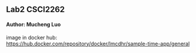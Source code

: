 ## Lab2 CSCI2262

#### Author: Mucheng Luo

image in docker hub: https://hub.docker.com/repository/docker/lmcdhr/sample-time-app/general
